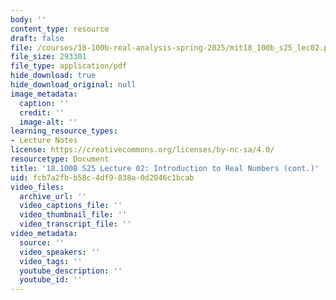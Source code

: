 ```yaml
---
body: ''
content_type: resource
draft: false
file: /courses/18-100b-real-analysis-spring-2025/mit18_100b_s25_lec02.pdf
file_size: 293301
file_type: application/pdf
hide_download: true
hide_download_original: null
image_metadata:
  caption: ''
  credit: ''
  image-alt: ''
learning_resource_types:
- Lecture Notes
license: https://creativecommons.org/licenses/by-nc-sa/4.0/
resourcetype: Document
title: '18.100B S25 Lecture 02: Introduction to Real Numbers (cont.)'
uid: fcb7a2fb-b58c-4df9-838a-0d2046c1bcab
video_files:
  archive_url: ''
  video_captions_file: ''
  video_thumbnail_file: ''
  video_transcript_file: ''
video_metadata:
  source: ''
  video_speakers: ''
  video_tags: ''
  youtube_description: ''
  youtube_id: ''
---
```

